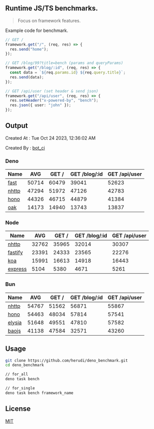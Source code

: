 ## Runtime JS/TS benchmarks.

> Focus on framework features.

Example code for benchmark.
```ts
// GET /
framework.get("/", (req, res) => {
  res.send("home");
});

// GET /blog/99?title=bench (params and queryParams)
framework.get("/blog/:id", (req, res) => {
  const data = `${req.params.id} ${req.query.title}`;
  res.send(data);
});

// GET /api/user (set header & send json)
framework.get("/api/user", (req, res) => {
  res.setHeader("x-powered-by", "bench");
  res.json({ user: "john" });
});
```

## Output
Created At : Tue Oct 24 2023, 12:36:02 AM

Created By : [bot_ci](https://github.com/herudi/deno_benchmarks/commits?author=github-actions%5Bbot%5D)


### Deno
|Name|AVG|GET /|GET /blog/:id|GET /api/user|
|----|----|----|----|----|
|[fast](https://github.com/danteissaias/fast)|50714|60479|39041|52623|
|[nhttp](https://github.com/nhttp/nhttp)|47294|51972|47126|42783|
|[hono](https://github.com/honojs/hono)|44326|46715|44879|41384|
|[oak](https://github.com/oakserver/oak)|14173|14940|13743|13837|
  


### Node
|Name|AVG|GET /|GET /blog/:id|GET /api/user|
|----|----|----|----|----|
|[nhttp](https://github.com/nhttp/nhttp)|32762|35965|32014|30307|
|[fastify](https://github.com/fastify/fastify)|23391|24333|23565|22276|
|[koa](https://github.com/koajs/koa)|15991|16613|14918|16443|
|[express](https://github.com/expressjs/express)|5104|5380|4671|5261|
  


### Bun
|Name|AVG|GET /|GET /blog/:id|GET /api/user|
|----|----|----|----|----|
|[nhttp](https://github.com/nhttp/nhttp)|54767|51562|56871|55867|
|[hono](https://github.com/honojs/hono)|54463|48034|57814|57541|
|[elysia](https://github.com/elysiajs/elysia)|51648|49551|47810|57582|
|[baojs](https://github.com/mattreid1/baojs)|41138|47584|32571|43260|
  



## Usage

```bash
git clone https://github.com/herudi/deno_benchmark.git
cd deno_benchmark

// for_all
deno task bench

// for_single
deno task bench framework_name
```

## License

[MIT](LICENSE)


